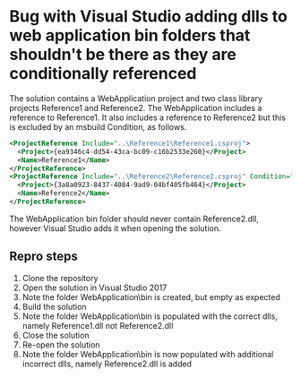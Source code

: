 # Bug with Visual Studio adding dlls to web application bin folders that shouldn't be there as they are conditionally referenced

The solution contains a WebApplication project and two class library projects Reference1 and Reference2.
The WebApplication includes a reference to Reference1.
It also includes a reference to Reference2 but this is excluded by an msbuild Condition, as follows.

```xml
<ProjectReference Include="..\Reference1\Reference1.csproj">
  <Project>{ea9346c4-dd54-43ca-bc09-c16b2533e260}</Project>
  <Name>Reference1</Name>
</ProjectReference>
<ProjectReference Include="..\Reference2\Reference2.csproj" Condition="false">
  <Project>{3a8a0923-8437-4084-9ad9-04bf405fb464}</Project>
  <Name>Reference2</Name>
</ProjectReference>
```

The WebApplication bin folder should never contain Reference2.dll, however Visual Studio adds it when opening the solution.

## Repro steps

1. Clone the repository
2. Open the solution in Visual Studio 2017 
3. Note the folder WebApplication\bin is created, but empty as expected
4. Build the solution
5. Note the folder WebApplication\bin is populated with the correct dlls, namely Reference1.dll not Reference2.dll
6. Close the solution
7. Re-open the solution
8. Note the folder WebApplication\bin is now populated with additional incorrect dlls, namely Reference2.dll is added

